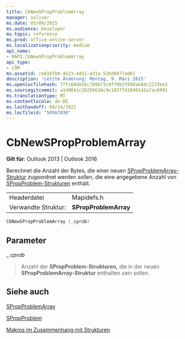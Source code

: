 ```yaml
---
title: CbNewSPropProblemArray
manager: soliver
ms.date: 03/09/2015
ms.audience: Developer
ms.topic: reference
ms.prod: office-online-server
ms.localizationpriority: medium
api_name:
- MAPI.CbNewSPropProblemArray
api_type:
- COM
ms.assetid: ce018fb0-4e23-4451-a31a-52bd0977a061
description: 'Letzte Änderung: Montag, 9. März 2015'
ms.openlocfilehash: 77fc60de5bc789bf3c8ff0b3f698ab8dc2233ee1
ms.sourcegitcommit: a1d9041c20256616c9c183f7d1049142a7ac6991
ms.translationtype: MT
ms.contentlocale: de-DE
ms.lasthandoff: 09/24/2021
ms.locfileid: "59567830"
---
```

# <a name="cbnewspropproblemarray"></a>CbNewSPropProblemArray

  
  
**Gilt für**: Outlook 2013 | Outlook 2016 
  
Berechnet die Anzahl der Bytes, die einer neuen [SPropProblemArray-Struktur](spropproblemarray.md) zugeordnet werden sollen, die eine angegebene Anzahl von [SPropProblem-Strukturen](spropproblem.md) enthält. 
  
|||
|:-----|:-----|
|Headerdatei  <br/> |Mapidefs.h  <br/> |
|Verwandte Struktur:  <br/> |**SPropProblemArray** <br/> |
   
```cpp
CbNewSPropProblemArray (_cprob)
```

## <a name="parameters"></a>Parameter

 _ _cprob_
  
> Anzahl der **SPropProblem-Strukturen,** die in der neuen **SPropProblemArray-Struktur** enthalten sein sollen. 
    
## <a name="see-also"></a>Siehe auch



[SPropProblemArray](spropproblemarray.md)
  
[SPropProblem](spropproblem.md)


[Makros im Zusammenhang mit Strukturen](macros-related-to-structures.md)

